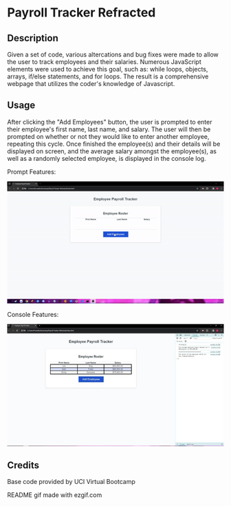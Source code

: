 # Payroll Tracker Refracted

## Description

Given a set of code, various altercations and bug fixes were made to allow the user to track employees and their salaries. Numerous JavaScript elements were used to achieve this goal, such as: while loops, objects, arrays, if/else statements, and for loops. The result is a comprehensive webpage that utilizes the coder's knowledge of Javascript.


## Usage

After clicking the "Add Employees" button, the user is prompted to enter their employee's first name, last name, and salary. The user will then be prompted on whether or not they would like to enter another employee, repeating this cycle. Once finished the employee(s) and their details will be displayed on screen, and the average salary amongst the employee(s), as well as a randomly selected employee, is displayed in the console log.

Prompt Features:

![Gif of he webpage's functionallity](./Assets/Images/payrollgiff.gif)


Console Features:

![Picture of the console log features](./Assets/Images/Logged.JPG)

## Credits

Base code provided by UCI Virtual Bootcamp

README gif made with ezgif.com


